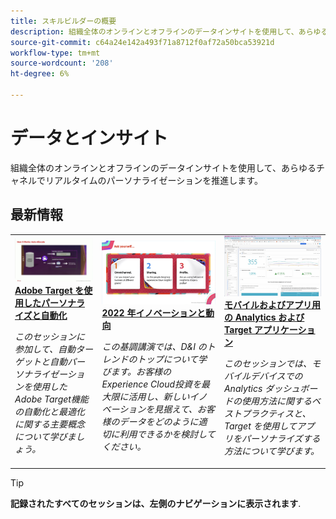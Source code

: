 ```yaml
---
title: スキルビルダーの概要
description: 組織全体のオンラインとオフラインのデータインサイトを使用して、あらゆるチャネルでリアルタイムのパーソナライゼーションを推進します。
source-git-commit: c64a24e142a493f71a8712f0af72a50bca53921d
workflow-type: tm+mt
source-wordcount: '208'
ht-degree: 6%

---
```


# データとインサイト

組織全体のオンラインとオフラインのデータインサイトを使用して、あらゆるチャネルでリアルタイムのパーソナライゼーションを推進します。

## 最新情報

<table>
<tr>
  <td>
    <a href="https://experienceleague.adobe.com/docs/events/data-and-insights/2022/personalize.html">
      <img alt="Adobe Target を使用したパーソナライズと自動化" src="assets/343821.jpeg" />
    </a>
     <div>
      <a href="https://experienceleague.adobe.com/docs/events/data-and-insights/2022/personalize.html">
        <strong>Adobe Target を使用したパーソナライズと自動化</strong>
      </a>
    </div>
    <p>
    <em>このセッションに参加して、自動ターゲットと自動パーソナライゼーションを使用したAdobe Target機能の自動化と最適化に関する主要概念について学びましょう。</em>
    <p>
  </td>
  <td>
    <a href="https://experienceleague.adobe.com/docs/events/data-and-insights/2022/innovations.html">
      <img alt="2022 年イノベーションと動向" src="assets/343818.jpeg" />
    </a>
     <div>
      <a href="https://experienceleague.adobe.com/docs/events/data-and-insights/2022/innovations.html">
        <strong>2022 年イノベーションと動向</strong>
      </a>
    </div>
    <p>
    <em>この基調講演では、D&amp;I のトレンドのトップについて学びます。お客様のExperience Cloud投資を最大限に活用し、新しいイノベーションを見据えて、お客様のデータをどのように適切に利用できるかを検討してください。</em>
    <p>
  </td>  
  <td>
    <a href="https://experienceleague.adobe.com/docs/events/data-and-insights/2022/mobile-and-apps.html">
      <img alt="モバイルおよびアプリ用の Analytics および Target アプリケーション" src="assets/343819.jpeg" />
    </a>
     <div>
      <a href="https://experienceleague.adobe.com/docs/events/data-and-insights/2022/mobile-and-apps.html">
        <strong>モバイルおよびアプリ用の Analytics および Target アプリケーション</strong>
      </a>
    </div>
    <p>
    <em>このセッションでは、モバイルデバイスでの Analytics ダッシュボードの使用方法に関するベストプラクティスと、Target を使用してアプリをパーソナライズする方法について学びます。</em>
    <p>
  </td>
</tr>
</table>

>[!TIP]
>
>**記録されたすべてのセッションは、左側のナビゲーションに表示されます**.

